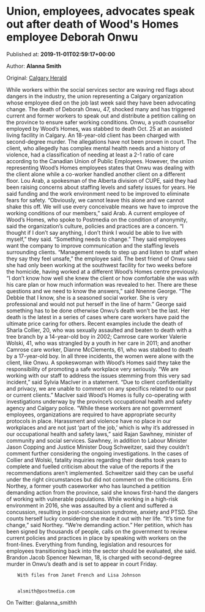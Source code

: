 
# Union, employees, advocates speak out after death of Wood's Homes employee Deborah Onwu

Published at: **2019-11-01T02:59:17+00:00**

Author: **Alanna Smith**

Original: [Calgary Herald](https://calgaryherald.com/news/local-news/union-employees-advocates-speak-out-after-death-of-woods-homes-employee-deborah-onwu)

While workers within the social services sector are waving red flags about dangers in the industry, the union representing a Calgary organization whose employee died on the job last week said they have been advocating change.
The death of Deborah Onwu, 47, shocked many and has triggered current and former workers to speak out and distribute a petition calling on the province to ensure safer working conditions.
Onwu, a youth counsellor employed by Wood’s Homes, was stabbed to death Oct. 25 at an assisted living facility in Calgary. An 18-year-old client has been charged with second-degree murder. The allegations have not been proven in court.
The client, who allegedly has complex mental health needs and a history of violence, had a classification of needing at least a 2-1 ratio of care according to the Canadian Union of Public Employees.
However, the union representing Wood’s Homes employees states that Onwu was dealing with the client alone while a co-worker handled another client on a different floor.
Lou Arab, a spokesman of the Alberta division of CUPE, said they had been raising concerns about staffing levels and safety issues for years.
He said funding and the work environment need to be improved to eliminate fears for safety.
“Obviously, we cannot leave this alone and we cannot shake this off. We will use every conceivable means we have to improve the working conditions of our members,” said Arab.
A current employee of Wood’s Homes, who spoke to Postmedia on the condition of anonymity, said the organization’s culture, policies and practices are a concern.
“I thought if I don’t say anything, I don’t think I would be able to live with myself,” they said. “Something needs to change.”
They said employees want the company to improve communication and the staffing levels surrounding clients.
“Management needs to step up and listen to staff when they say they feel unsafe,” the employee said.
The best friend of Onwu said she had only been working at the southwest facility for two weeks before the homicide, having worked at a different Wood’s Homes centre previously.
“I don’t know how well she knew the client or how comfortable she was with his care plan or how much information was revealed to her. There are these questions and we need to know the answers,” said Nnenne George. “The Debbie that I know, she is a seasoned social worker. She is very professional and would not put herself in the line of harm.”
George said something has to be done otherwise Onwu’s death won’t be the last.
Her death is the latest in a series of cases where care workers have paid the ultimate price caring for others.
Recent examples include the death of Sharla Collier, 20, who was sexually assaulted and beaten to death with a tree branch by a 14-year-old boy in 2002; Camrose care worker Valerie Wolski, 41, who was strangled by a youth in her care in 2011; and another Camrose care worker, Dianne McClements, 61, who was stabbed to death by a 17-year-old boy.
In all three incidents, the women were alone with the client, like Onwu.
A spokeswoman with Wood’s Homes said they take the responsibility of promoting a safe workplace very seriously.
“We are working with our staff to address the issues stemming from this very sad incident,” said Sylvia MacIver in a statement. “Due to client confidentiality and privacy, we are unable to comment on any specifics related to our past or current clients.”
MacIver said Wood’s Homes is fully co-operating with investigations underway by the province’s occupational health and safety agency and Calgary police.
“While these workers are not government employees, organizations are required to have appropriate security protocols in place. Harassment and violence have no place in our workplaces and are not just ‘part of the job,’ which is why it’s addressed in our occupational health and safety laws,” said Rajan Sawhney, minister of community and social services.
Sawhney, in addition to Labour Minister Jason Copping and Justice Minister Doug Schweitzer, said they couldn’t comment further considering the ongoing investigations.
In the cases of Collier and Wolski, fatality inquiries regarding their deaths took years to complete and fuelled criticism about the value of the reports if the recommendations aren’t implemented. Schweitzer said they can be useful under the right circumstances but did not comment on the criticisms.
Erin Northey, a former youth caseworker who has launched a petition demanding action from the province, said she knows first-hand the dangers of working with vulnerable populations.
While working in a high-risk environment in 2016, she was assaulted by a client and suffered a concussion, resulting in post-concussion syndrome, anxiety and PTSD. She counts herself lucky considering she made it out with her life.
“It’s time for change,” said Northey. “We’re demanding action.”
Her petition, which has been signed by thousands of people, calls on the government to review current policies and practices in place by speaking with workers on the front-lines. Everything from funding, legislation and resources for employees transitioning back into the sector should be evaluated, she said.
Brandon Jacob Spencer Newman, 18, is charged with second-degree murder in Onwu’s death and is set to appear in court Friday.

        With files from Janet French and Lisa Johnson
      

        alsmith@postmedia.com
      
On Twitter: @alanna_smithh
